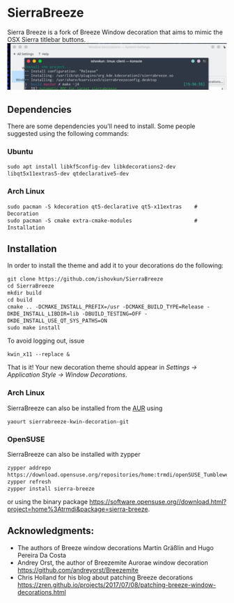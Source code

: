# SierraBreeze
Sierra Breeze is a fork of Breeze Window decoration that aims to mimic the
OSX Sierra titlebar buttons.
![Screenshot](Screenshot.png)

## Dependencies
There are some dependencies you'll need to install. Some people suggested using the following commands:
### Ubuntu
``` shell
sudo apt install libkf5config-dev libkdecorations2-dev libqt5x11extras5-dev qtdeclarative5-dev
```

### Arch Linux
``` shell
sudo pacman -S kdecoration qt5-declarative qt5-x11extras    # Decoration
sudo pacman -S cmake extra-cmake-modules                    # Installation
```

## Installation
In order to install the theme and add it to your decorations do the following:
``` shell
git clone https://github.com/ishovkun/SierraBreeze
cd SierraBreeze
mkdir build
cd build
cmake .. -DCMAKE_INSTALL_PREFIX=/usr -DCMAKE_BUILD_TYPE=Release -DKDE_INSTALL_LIBDIR=lib -DBUILD_TESTING=OFF -DKDE_INSTALL_USE_QT_SYS_PATHS=ON
sudo make install
```
To avoid logging out, issue
``` shell
kwin_x11 --replace &
```
That is it! Your new decoration theme should appear in
*Settings &rarr; Application Style &rarr; Window Decorations*.

### Arch Linux
SierraBreeze can also be installed from the [AUR](https://aur.archlinux.org/packages/sierrabreeze-kwin-decoration-git/) using
``` shell
yaourt sierrabreeze-kwin-decoration-git
```

### OpenSUSE
SierraBreeze can also be installed with zypper
``` shell
zypper addrepo https://download.opensuse.org/repositories/home:trmdi/openSUSE_Tumbleweed/home:trmdi.repo
zypper refresh
zypper install sierra-breeze
```
or using the binary package https://software.opensuse.org//download.html?project=home%3Atrmdi&package=sierra-breeze.

## Acknowledgments:
- The authors of Breeze window decorations Martin Gräßlin and Hugo Pereira Da Costa
- Andrey Orst, the author of Breezemite Aurorae window decoration
https://github.com/andreyorst/Breezemite
- Chris Holland for his blog about patching Breeze decorations
https://zren.github.io/projects/2017/07/08/patching-breeze-window-decorations.html
